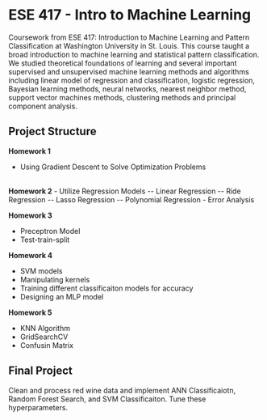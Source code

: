 # ESE 417 - Intro to Machine Learning
Coursework from ESE 417: 	Introduction to Machine Learning and Pattern Classification at Washington University in St. Louis. This course taught a broad introduction to machine learning and statistical pattern classification. We studied theoretical foundations of learning and several important supervised and unsupervised machine learning methods and algorithms including linear model of regression and classification, logistic regression, Bayesian learning methods, neural networks, nearest neighbor method, support vector machines methods, clustering methods and principal component analysis.<br>

## Project Structure
<b>Homework 1</b>
- Using Gradient Descent to Solve Optimization Problems
<br>
<b>Homework 2</b>
- Utilize Regression Models
-- Linear Regression
-- Ride Regression
-- Lasso Regression
-- Polynomial Regression
- Error Analysis<br>


<b>Homework 3</b>
- Preceptron Model 
- Test-train-split<br>


<b>Homework 4</b>
- SVM models
- Manipulating kernels
- Training different classificaiton models for accuracy
- Designing an MLP model<br>


<b>Homework 5</b>
- KNN Algorithm
- GridSearchCV
- Confusin Matrix
## Final Project
Clean and process red wine data and implement ANN Classificaiotn, Random Forest Search, and SVM Classificaiton. Tune these hyperparameters. 
